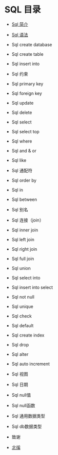 # SQL 目录



- [Sql 简介](notes/SQL/SQL-introduction.md)
- [Sql 语法](notes/SQL/SQL-databaseSyntax.md)
- Sql create database
- Sql create table
- Sql insert into
- Sql 约束
- Sql primary key
- Sql foreign key
- Sql update
- Sql delete
- Sql select
- Sql select top
- Sql where
- Sql and & or
- Sql like
- Sql 通配符
- Sql order by
- Sql in
- Sql between
- Sql 别名
- Sql 连接（join）
- Sql inner join
- Sql left join
- Sql right join
- Sql full join
- Sql union
- Sql select into
- Sql insert into select
- Sql not null
- Sql unique
- Sql check
- Sql default
- Sql create index
- Sql drop
- Sql alter
- Sql auto increment
- Sql 视图
- Sql 日期
- Sql null值
- Sql null函数
- Sql 通用数据类型
- Sql db数据类型



- 致谢
-  [北徯](http://www.xiangjunhong.com)
